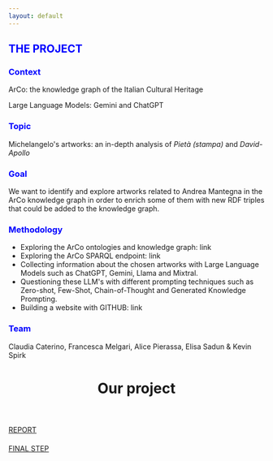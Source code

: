 ```yaml
---
layout: default
---
```

<h2 style="color: blue;">THE PROJECT</h2>

<h3 style="color: blue;">Context</h3>

ArCo: the knowledge graph of the Italian Cultural Heritage

Large Language Models: Gemini and ChatGPT

<h3 style="color: blue;">Topic</h3> 

Michelangelo's artworks: an in-depth analysis of _Pietà (stampa)_ and _David-Apollo_ 

<h3 style="color: blue;">Goal</h3>

We want to identify and explore artworks related to Andrea Mantegna in the ArCo knowledge graph in order to enrich some of them with new RDF triples that could be added to the knowledge graph.

<h3 style="color: blue;">Methodology</h3>

- Exploring the ArCo ontologies and knowledge graph: link
- Exploring the ArCo SPARQL endpoint: link
- Collecting information about the chosen artworks with Large Language Models such as ChatGPT, Gemini, Llama and Mixtral.
- Questioning these LLM's with different prompting techniques such as Zero-shot, Few-Shot, Chain-of-Thought and Generated Knowledge Prompting.
- Building a website with GITHUB: link


<h3 style="color: blue;">Team</h3>

Claudia Caterino, Francesca Melgari, Alice Pierassa, Elisa Sadun & Kevin Spirk 
  
<div style="margin-top: 40px;"></div> 

  <!-- Header -->
  <header class="w3-container w3-center w3-padding-48 w3-white">
    <h1 class="w3-xxxlarge"><b>Our project</b></h1>
  </header>

[REPORT](another-page.md)

<div style="margin-top: 20px;"></div> 

[FINAL STEP](page2.md) 







